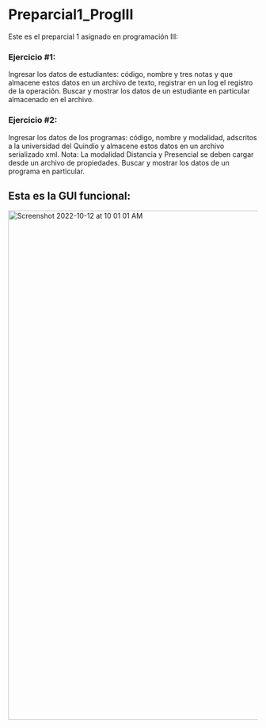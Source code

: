 # Preparcial1_ProgIII
Este es el preparcial 1 asignado en programación III:

### Ejercicio #1:
Ingresar los datos de estudiantes: código, nombre y tres notas y que almacene estos datos en un archivo de texto, registrar en un log el registro de la operación.
Buscar y mostrar los datos de un estudiante en particular almacenado en el archivo.

### Ejercicio #2:
Ingresar los datos de los programas: código, nombre y modalidad, adscritos a la universidad del Quindío y almacene estos datos en un archivo serializado xml. 
Nota: La modalidad  Distancia y Presencial se deben cargar desde un archivo de propiedades.
Buscar y mostrar los datos de un programa en particular.



## Esta es la GUI funcional:

<img width="1029" alt="Screenshot 2022-10-12 at 10 01 01 AM" src="https://user-images.githubusercontent.com/99767358/195383264-c34bd11f-800e-4ebe-ba1e-8d7dc60f5303.png">

